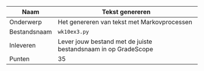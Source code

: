| Naam         | Tekst genereren                                                |
|--------------|----------------------------------------------------------------|
| Onderwerp    | Het genereren van tekst met Markovprocessen                    |
| Bestandsnaam | `wk10ex3.py`                                                   |
| Inleveren    | Lever jouw bestand met de juiste bestandsnaam in op GradeScope |
| Punten       | 35                                                             |
